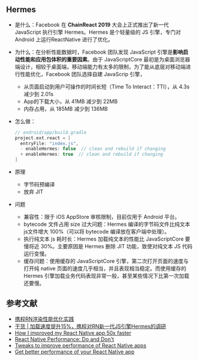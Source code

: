 ## Hermes

- 是什么：Facebook 在 **ChainReact 2019** 大会上正式推出了新一代 JavaScript 执行引擎 Hermes。Hermes 是个轻量级的 JS 引擎，专门对 Android 上运行ReactNative 进行了优化。
- 为什么：在分析性能数据时，Facebook 团队发现 JavaScript 引擎是**影响启动性能和应用包体积的重要因素**。由于 JavaScriptCore 最初是为桌面浏览器端设计，相较于桌面端，移动端能力有太多的限制，为了能从底层对移动端进行性能优化，Facebook 团队选择自建 JavaScrip 引擎，

    - 从页面启动到用户可操作的时间长短（Time To Interact：TTI），从 4.3s 减少到 2.01s
    - App的下载大小，从 41MB 减少到 22MB
    - 内存占用，从 185MB 减少到 136MB

- 怎么做：

    ```gradle
    // android/app/build.gradle
    project.ext.react = [
      entryFile: "index.js",
      - enableHermes: false  // clean and rebuild if changing
      + enableHermes: true  // clean and rebuild if changing
    ]
    ```

- 原理

    - 字节码预编译
    - 放弃 JIT

- 问题

    - 兼容性：限于 iOS AppStore 审核限制，目前仅用于 Android 平台。
    - bytecode 文件占用 size 过大问题：Hermes 编译的字节码文件比纯文本js文件增大 100%（可以将 bytecode 编译放在客户端中处理）。
    - 执行纯文本 js 耗时长：Hermes 加载纯文本的性能比 JavaScriptCore 要慢将近 30%。主要原因是 Hermes 删除 JIT 功能，致使对纯文本 JS 代码运行变慢。
    - 缓存问题：使用缓存的 JavaScriptCore 引擎，第二次打开页面的速度与打开纯 native 页面的速度几乎相当，并且表现相当稳定。而使用缓存的 Hermes 引擎加载业务代码表现非常一般，甚至某些情况下比第一次加载还要慢。

## 参考文献

- [携程RN渲染性能优化实践](https://zhuanlan.zhihu.com/p/152146482)
- [干货 | 加载速度提升15%，携程对RN新一代JS引擎Hermes的调研](https://mp.weixin.qq.com/s?__biz=MjM5MDI3MjA5MQ==&mid=2697268816&idx=1&sn=17a0aa1d1dc5adf1e65642bc5088701c&scene=21#wechat_redirect)
- [How I improved my React Native app 50x faster](https://blog.inkdrop.app/how-i-improved-my-react-native-app-50x-faster-13d566061e84)
- [React Native Performance: Do and Don't](https://medium.com/hackernoon/react-native-performance-do-and-dont-1198e97b730a)
- [Tweaks to improve performance of React Native apps](https://tech.groww.in/tweaks-to-improve-performance-of-react-native-apps-e88dbae243c)
- [Get better performance of your React Native app](https://medium.com/simform-engineering/get-better-performance-of-your-react-native-app-b93872d16011)

